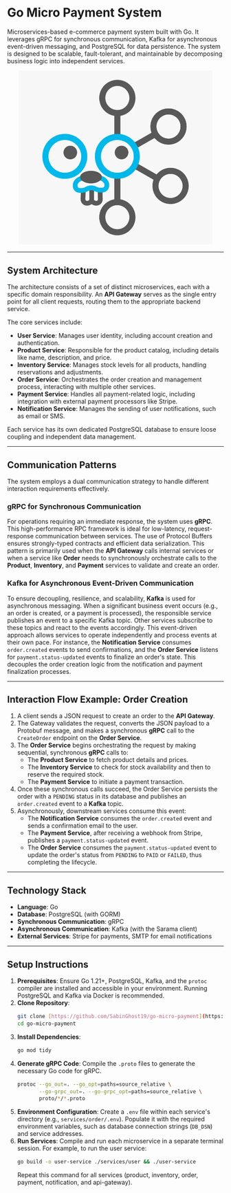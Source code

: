 # Go Micro Payment System

 Microservices-based e-commerce payment system built with Go. It leverages gRPC for synchronous communication, Kafka for asynchronous event-driven messaging, and PostgreSQL for data persistence. The system is designed to be scalable, fault-tolerant, and maintainable by decomposing business logic into independent services.

<p align="center">
    <img src="./docs/assets/wall.webp" alt="wall" width="450">
</p>

---

## System Architecture

The architecture consists of a set of distinct microservices, each with a specific domain responsibility. An **API Gateway** serves as the single entry point for all client requests, routing them to the appropriate backend service.

The core services include:
* **User Service**: Manages user identity, including account creation and authentication.
* **Product Service**: Responsible for the product catalog, including details like name, description, and price.
* **Inventory Service**: Manages stock levels for all products, handling reservations and adjustments.
* **Order Service**: Orchestrates the order creation and management process, interacting with multiple other services.
* **Payment Service**: Handles all payment-related logic, including integration with external payment processors like Stripe.
* **Notification Service**: Manages the sending of user notifications, such as email or SMS.

Each service has its own dedicated PostgreSQL database to ensure loose coupling and independent data management.

---

## Communication Patterns

The system employs a dual communication strategy to handle different interaction requirements effectively.

### gRPC for Synchronous Communication
For operations requiring an immediate response, the system uses **gRPC**. This high-performance RPC framework is ideal for low-latency, request-response communication between services. The use of Protocol Buffers ensures strongly-typed contracts and efficient data serialization. This pattern is primarily used when the **API Gateway** calls internal services or when a service like **Order** needs to synchronously orchestrate calls to the **Product**, **Inventory**, and **Payment** services to validate and create an order.

### Kafka for Asynchronous Event-Driven Communication
To ensure decoupling, resilience, and scalability, **Kafka** is used for asynchronous messaging. When a significant business event occurs (e.g., an order is created, or a payment is processed), the responsible service publishes an event to a specific Kafka topic. Other services subscribe to these topics and react to the events accordingly. This event-driven approach allows services to operate independently and process events at their own pace. For instance, the **Notification Service** consumes `order.created` events to send confirmations, and the **Order Service** listens for `payment.status-updated` events to finalize an order's state. This decouples the order creation logic from the notification and payment finalization processes.

---

## Interaction Flow Example: Order Creation

1.  A client sends a JSON request to create an order to the **API Gateway**.
2.  The Gateway validates the request, converts the JSON payload to a Protobuf message, and makes a synchronous **gRPC** call to the `CreateOrder` endpoint on the **Order Service**.
3.  The **Order Service** begins orchestrating the request by making sequential, synchronous **gRPC** calls to:
    * The **Product Service** to fetch product details and prices.
    * The **Inventory Service** to check for stock availability and then to reserve the required stock.
    * The **Payment Service** to initiate a payment transaction.
4.  Once these synchronous calls succeed, the Order Service persists the order with a `PENDING` status in its database and publishes an `order.created` event to a **Kafka** topic.
5.  Asynchronously, downstream services consume this event:
    * The **Notification Service** consumes the `order.created` event and sends a confirmation email to the user.
    * The **Payment Service**, after receiving a webhook from Stripe, publishes a `payment.status-updated` event.
    * The **Order Service** consumes the `payment.status-updated` event to update the order's status from `PENDING` to `PAID` or `FAILED`, thus completing the lifecycle.

---

## Technology Stack

* **Language**: Go
* **Database**: PostgreSQL (with GORM)
* **Synchronous Communication**: gRPC
* **Asynchronous Communication**: Kafka (with the Sarama client)
* **External Services**: Stripe for payments, SMTP for email notifications

---

## Setup Instructions

1.  **Prerequisites**: Ensure Go 1.21+, PostgreSQL, Kafka, and the `protoc` compiler are installed and accessible in your environment. Running PostgreSQL and Kafka via Docker is recommended.
2.  **Clone Repository**:
    ```bash
    git clone [https://github.com/SabinGhost19/go-micro-payment](https://github.com/SabinGhost19/go-micro-payment)
    cd go-micro-payment
    ```
3.  **Install Dependencies**:
    ```bash
    go mod tidy
    ```
4.  **Generate gRPC Code**: Compile the `.proto` files to generate the necessary Go code for gRPC.
    ```bash
    protoc --go_out=. --go_opt=paths=source_relative \
           --go-grpc_out=. --go-grpc_opt=paths=source_relative \
           proto/*/*.proto
    ```
5.  **Environment Configuration**: Create a `.env` file within each service's directory (e.g., `services/order/.env`). Populate it with the required environment variables, such as database connection strings (`DB_DSN`) and service addresses.
6.  **Run Services**: Compile and run each microservice in a separate terminal session. For example, to run the user service:
    ```bash
    go build -o user-service ./services/user && ./user-service
    ```
    Repeat this command for all services (product, inventory, order, payment, notification, and api-gateway).